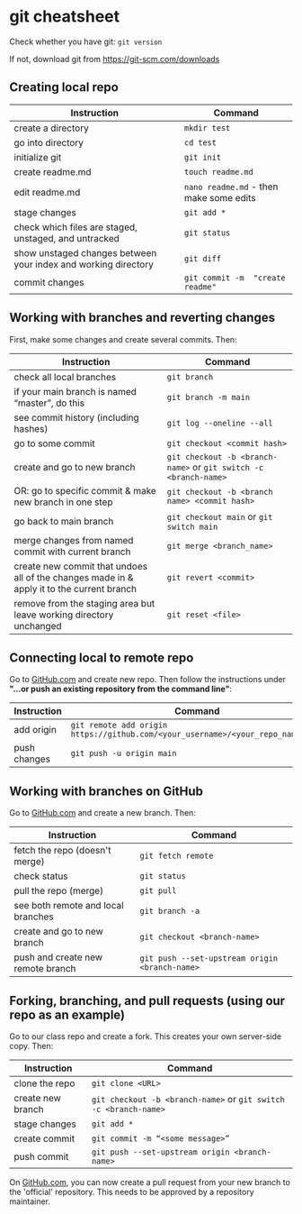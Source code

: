 # git cheatsheet

Check whether you have git: `git version`

If not, download git from https://git-scm.com/downloads


## Creating local repo

| Instruction | Command |
|-----------|-----------|
| create a directory | `mkdir test` |
| go into directory | `cd test` |
| initialize git | `git init` |
| create readme.md | `touch readme.md` |
| edit readme.md | `nano readme.md` - then make some edits |
| stage changes | `git add *` |
| check which files are staged, unstaged, and untracked | `git status` |
| show unstaged changes between your index and working directory | `git diff` |
| commit changes | `git commit -m  "create readme"` |

## Working with branches and reverting changes

First, make some changes and create several commits. Then:

| Instruction | Command |
|---------|-------------|
| check all local branches | `git branch` |
| if your main branch is named “master”, do this | `git branch -m main` |
| see commit history (including hashes) | `git log --oneline --all` |
| go to some commit | `git checkout <commit hash>` |
| create and go to new branch | `git checkout -b <branch-name>` or `git switch -c <branch-name>`|
| OR: go to specific commit & make new branch in one step | `git checkout -b <branch name> <commit hash>` |
| go back to main branch | `git checkout main` or `git switch main`|
| merge changes from named commit with current branch | `git merge <branch_name>` |
| create new commit that undoes all of the changes made in <commit> & apply it to the current branch | `git revert <commit>` |
| remove <file> from the staging area but leave working directory unchanged | `git reset <file>` |

## Connecting local to remote repo

Go to [GitHub.com](https://github.com/) and create new repo. Then follow the instructions under **"…or push an existing repository from the command line"**:

| Instruction | Command |
|---------|-------------|
| add origin | `git remote add origin https://github.com/<your_username>/<your_repo_name>.git` |
| push changes | `git push -u origin main`

## Working with branches on GitHub

Go to [GitHub.com](https://github.com/) and create a new branch. Then:

| Instruction | Command |
|---------|-------------|
| fetch the repo (doesn't merge) | `git fetch remote` |
| check status | `git status` |
| pull the repo (merge) | `git pull` |
| see both remote and local branches | `git branch -a` |
| create and go to new branch | `git checkout <branch-name>` |
| push and create new remote branch | `git push --set-upstream origin <branch-name>` |


## Forking, branching, and pull requests (using our repo as an example)

Go to our class repo and create a fork. This creates your own server-side copy. Then:

| Instruction | Command |
|---------|-------------|
| clone the repo | `git clone <URL>` | 
| create new branch | `git checkout -b <branch-name>` or `git switch -c <branch-name>`|
| stage changes | `git add *` |
| create commit | `git commit -m “<some message>”` |
| push commit |  `git push --set-upstream origin <branch-name>` |

On [GitHub.com](https://github.com/), you can now create a pull request from your new branch to the 'official' repository. This needs to be approved by a repository maintainer.
